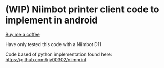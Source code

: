 # (WIP) Niimbot printer client code to implement in android
[Buy me a coffee](https://www.paypal.com/donate/?business=9YVMYEDHHWT5J&no_recurring=1&item_name=Buy+me+a+coffee%21&currency_code=USD)

Have only tested this code with a Niimbot D11

Code based of python implementation found here: https://github.com/kjy00302/niimprint
